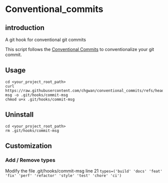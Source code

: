 # Conventional_commits

## introduction
A git hook for conventional git commits 

This script follows the [Conventional Commits](https://www.conventionalcommits.org/en/v1.0.0/) to conventionalize your git commit. 

## Usage
```
cd <your_project_root_path>
curl https://raw.githubusercontent.com/chgwan/conventional_commits/refs/heads/main/commit-msg -o .git/hooks/commit-msg
chmod u+x .git/hooks/commit-msg
```

## Uninstall
```
cd <your_project_root_path>
rm .git/hooks/commit-msg
```

## Customization
### Add / Remove types
Modify the file .git/hooks/commit-msg line 21
`types=('build' 'docs' 'feat' 'fix' 'perf' 'refactor' 'style' 'test' 'chore' 'ci')`